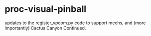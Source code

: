 proc-visual-pinball
===================

updates to the register_vpcom.py code to support mechs, and (more importantly) Cactus Canyon Continued.